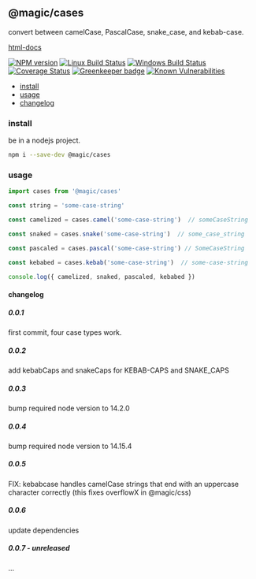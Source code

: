 ## @magic/cases

convert between camelCase, PascalCase, snake_case, and kebab-case.

[html-docs](https://magic.github.io/cases/)

[![NPM version][npm-image]][npm-url]
[![Linux Build Status][travis-image]][travis-url]
[![Windows Build Status][appveyor-image]][appveyor-url]
[![Coverage Status][coveralls-image]][coveralls-url]
[![Greenkeeper badge][greenkeeper-image]][greenkeeper-url]
[![Known Vulnerabilities][snyk-image]][snyk-url]

[npm-image]: https://img.shields.io/npm/v/@magic/cases.svg
[npm-url]: https://www.npmjs.com/package/@magic/cases
[travis-image]: https://api.travis-ci.org/magic/cases.svg?branch=master
[travis-url]: https://travis-ci.org/magic/cases
[appveyor-image]: https://img.shields.io/appveyor/ci/magic/cases/master.svg
[appveyor-url]: https://ci.appveyor.com/project/magic/cases/branch/master
[coveralls-image]: https://coveralls.io/repos/github/magic/cases/badge.svg
[coveralls-url]: https://coveralls.io/github/magic/cases
[greenkeeper-image]: https://badges.greenkeeper.io/magic/cases.svg
[greenkeeper-url]: https://badges.greenkeeper.io/magic/cases.svg
[snyk-image]: https://snyk.io/test/github/magic/cases/badge.svg
[snyk-url]: https://snyk.io/test/github/magic/cases

* [install](#install)
* [usage](#usage)
* [changelog](#changelog)

### <a name="install"></a>install
be in a nodejs project.
```bash
npm i --save-dev @magic/cases
```

### <a name="usage"></a>usage
```javascript
import cases from '@magic/cases'

const string = 'some-case-string'

const camelized = cases.camel('some-case-string')  // someCaseString

const snaked = cases.snake('some-case-string')  // some_case_string

const pascaled = cases.pascal('some-case-string') // SomeCaseString

const kebabed = cases.kebab('some-case-string')  // some-case-string

console.log({ camelized, snaked, pascaled, kebabed })
```

#### <a name="changelog"></a>changelog

##### 0.0.1
first commit, four case types work.

##### 0.0.2
add kebabCaps and snakeCaps for KEBAB-CAPS and SNAKE_CAPS

##### 0.0.3
bump required node version to 14.2.0

##### 0.0.4
bump required node version to 14.15.4

##### 0.0.5
FIX: kebabcase handles camelCase strings that end with an uppercase character correctly
(this fixes overflowX in @magic/css)

##### 0.0.6 
update dependencies

##### 0.0.7 - unreleased
...
